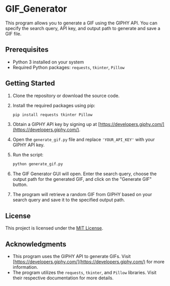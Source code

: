 # GIF_Generator

This program allows you to generate a GIF using the GIPHY API. You can specify the search query, API key, and output path to generate and save a GIF file.

## Prerequisites

- Python 3 installed on your system
- Required Python packages: `requests`, `tkinter`, `Pillow`

## Getting Started

1. Clone the repository or download the source code.

2. Install the required packages using pip:

    ```bash
    pip install requests tkinter Pillow
    ```

3. Obtain a GIPHY API key by signing up at [https://developers.giphy.com/](https://developers.giphy.com/).

4. Open the `generate_gif.py` file and replace `'YOUR_API_KEY'` with your GIPHY API key.

5. Run the script:

    ```bash
    python generate_gif.py
    ```

6. The GIF Generator GUI will open. Enter the search query, choose the output path for the generated GIF, and click on the "Generate GIF" button.

7. The program will retrieve a random GIF from GIPHY based on your search query and save it to the specified output path.

## License

This project is licensed under the [MIT License](LICENSE).

## Acknowledgments

- This program uses the GIPHY API to generate GIFs. Visit [https://developers.giphy.com/](https://developers.giphy.com/) for more information.
- The program utilizes the `requests`, `tkinter`, and `Pillow` libraries. Visit their respective documentation for more details.
